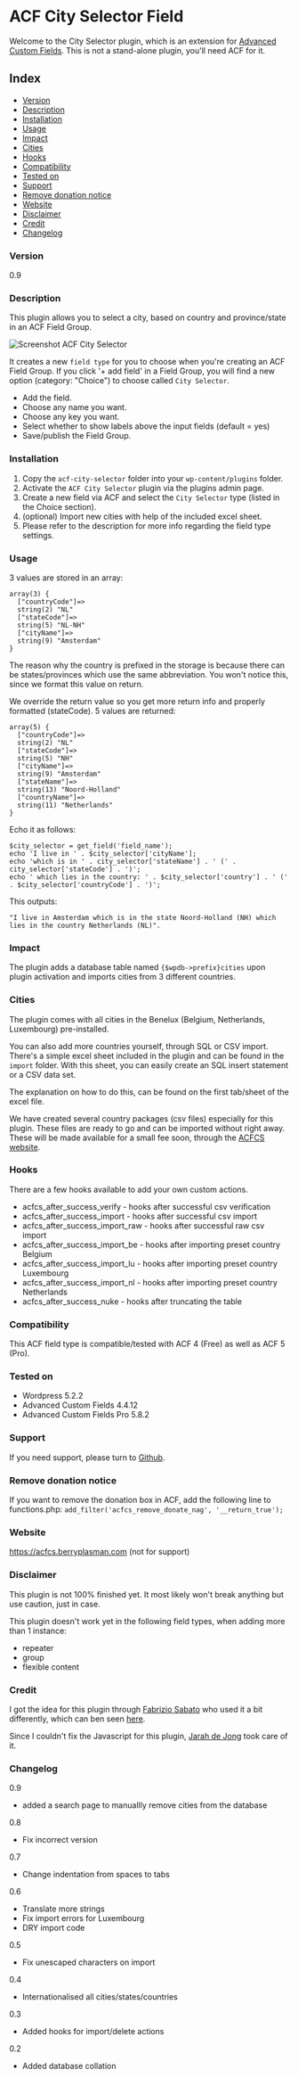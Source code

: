 # ACF City Selector Field

Welcome to the City Selector plugin, which is an extension for [Advanced Custom Fields](http://www.advancedcustomfields.com). This is not a stand-alone plugin, you'll need ACF for it.

## Index
- [Version](#version)
- [Description](#description)
- [Installation](#installation)
- [Usage](#usage)
- [Impact](#impact)
- [Cities](#cities)
- [Hooks](#hooks)
- [Compatibility](#compatibility)
- [Tested on](#tested)
- [Support](#support)
- [Remove donation notice](#removedonation)
- [Website](#website)
- [Disclaimer](#disclaimer)
- [Credit](#credit)
- [Changelog](#changelog)

<a name="version"></a>
### Version

0.9

<a name="description"></a>
### Description

This plugin allows you to select a city, based on country and province/state in an ACF Field Group.

![Screenshot ACF City Selector](http://beee4life.github.com/beee4life.github.io/images/screenshot-acf-city-selector.png)

It creates a new `field type` for you to choose when you're creating an ACF Field Group. If you click '+ add field' in a Field Group, you will find a new option (category: "Choice") to choose called `City Selector`.

* Add the field.
* Choose any name you want.
* Choose any key you want.
* Select whether to show labels above the input fields (default = yes)
* Save/publish the Field Group.

<a name="installation"></a>
### Installation

1. Copy the `acf-city-selector` folder into your `wp-content/plugins` folder.
2. Activate the `ACF City Selector` plugin via the plugins admin page.
3. Create a new field via ACF and select the `City Selector` type (listed in the Choice section).
4. (optional) Import new cities with help of the included excel sheet.
5. Please refer to the description for more info regarding the field type settings.

<a name="usage"></a>
### Usage

3 values are stored in an array: 

    array(3) {
      ["countryCode"]=>
      string(2) "NL"
      ["stateCode"]=>
      string(5) "NL-NH"
      ["cityName"]=>
      string(9) "Amsterdam"
    }

The reason why the country is prefixed in the storage is because there can be states/provinces which use the same abbreviation. You won't notice this, since we format this value on return.

We override the return value so you get more return info and properly formatted (stateCode). 5 values are returned:

    array(5) {
      ["countryCode"]=>
      string(2) "NL"
      ["stateCode"]=>
      string(5) "NH"
      ["cityName"]=>
      string(9) "Amsterdam"
      ["stateName"]=>
      string(13) "Noord-Holland"
      ["countryName"]=>
      string(11) "Netherlands"
    }

Echo it as follows:

    $city_selector = get_field('field_name');
    echo 'I live in ' . $city_selector['cityName'];
    echo 'which is in ' . city_selector['stateName'] . ' (' . city_selector['stateCode'] . ')'; 
    echo ' which lies in the country: ' . $city_selector['country'] . ' (' . $city_selector['countryCode'] . ')';

This outputs:

    "I live in Amsterdam which is in the state Noord-Holland (NH) which lies in the country Netherlands (NL)".
        
<a name="impact"></a>
### Impact

The plugin adds a database table named `{$wpdb->prefix}cities` upon plugin activation and imports cities from 3 different countries.

<a name="cities"></a>
### Cities

The plugin comes with all cities in the Benelux (Belgium, Netherlands, Luxembourg) pre-installed.

You can also add more countries yourself, through SQL or CSV import. There's a simple excel sheet included in the plugin and can be found in the `import` folder. With this sheet, you can easily create an SQL insert statement or a CSV data set.

The explanation on how to do this, can be found on the first tab/sheet of the excel file.

We have created several country packages (csv files) especially for this plugin. These files are ready to go and can be imported without right away. These will be made available for a small fee soon, through the [ACFCS website](https://acfcs.berryplasman.com).

<a name="hooks"></a>
### Hooks

There are a few hooks available to add your own custom actions. 

* acfcs_after_success_verify - hooks after successful csv verification
* acfcs_after_success_import - hooks after successful csv import
* acfcs_after_success_import_raw - hooks after successful raw csv import
* acfcs_after_success_import_be - hooks after importing preset country Belgium
* acfcs_after_success_import_lu - hooks after importing preset country Luxembourg
* acfcs_after_success_import_nl - hooks after importing preset country Netherlands
* acfcs_after_success_nuke - hooks after truncating the table

<a name="compatibility"></a>
### Compatibility

This ACF field type is compatible/tested with ACF 4 (Free) as well as ACF 5 (Pro).

<a name="tested"></a>
### Tested on

* Wordpress 5.2.2
* Advanced Custom Fields 4.4.12
* Advanced Custom Fields Pro 5.8.2

<a name="support"></a>
### Support

If you need support, please turn to [Github](https://github.com/Beee4life/acf-city-selector/issues).

<a name="removedonation"></a>
### Remove donation notice

If you want to remove the donation box in ACF, add the following line to functions.php:
`add_filter('acfcs_remove_donate_nag', '__return_true');`

<a name="website"></a>
### Website

https://acfcs.berryplasman.com (not for support)

<a name="disclaimer"></a>
### Disclaimer

This plugin is not 100% finished yet. It most likely won't break anything but use caution, just in case.

This plugin doesn't work yet in the following field types, when adding more than 1 instance:
* repeater
* group
* flexible content 

<a name="credit"></a>
### Credit

I got the idea for this plugin through [Fabrizio Sabato](https://github.com/fab01) who used it a bit differently, which can ben seen [here](http://www.deskema.it/en/articles/multi-level-country-state-city-cascading-select-wordpress).

Since I couldn't fix the Javascript for this plugin, [Jarah de Jong](https://github.com/inquota) took care of it.

<a name="changelog"></a>
### Changelog

0.9
* added a search page to manuallly remove cities from the database

0.8
* Fix incorrect version

0.7
* Change indentation from spaces to tabs

0.6
* Translate more strings
* Fix import errors for Luxembourg
* DRY import code

0.5
* Fix unescaped characters on import

0.4
* Internationalised all cities/states/countries

0.3
* Added hooks for import/delete actions

0.2
* Added database collation
